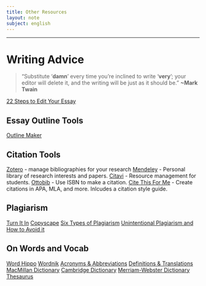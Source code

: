 ```yaml
---
title: Other Resources
layout: note
subject: english
---
```


--- 
# Writing Advice
> “Substitute ‘**damn**’ every time you’re inclined to write ‘**very**’; your editor will delete it, and the writing will be just as it should be.”  **~Mark Twain**

[22 Steps to Edit Your Essay](https://ivypanda.com/blog/edit-my-essay-22-ways-to-get-it-done-right/)

## Essay Outline Tools
[Outline Maker](http://www.crlsresearchguide.org/NewOutlineMaker/NewOutlineMakerInput.aspx)

## Citation Tools 
[Zotero](https://www.zotero.org/) - manage bibliographies for your research
[Mendeley](https://www.mendeley.com/) - Personal library of research interests and papers. 
[Citavi](https://www.citavi.com/en/students) - Resource management for students. 
[Ottobib](http://www.ottobib.com/) - Use ISBN to make a citation. 
[Cite This For Me](http://www.citethisforme.com/) - Create citations in APA, MLA, and more. Inlcudes a citation style guide.

## Plagiarism 
[Turn It In](https://www.turnitin.com/)
[Copyscape](https://www.copyscape.com/)
[Six Types of Plagiarism](https://www.articlechecker.com/resource/what-are-the-6-types-of-plagiarism/)
[Unintentional Plagiarism and How to Avoid it](https://ivypanda.com/blog/how-to-prevent-unintentional-plagiarism/)


## On Words and Vocab
[Word Hippo](https://www.wordhippo.com/)
[Wordnik](https://www.wordnik.com/)
[Acronyms & Abbreviations](https://www.abbreviations.com/)
[Definitions & Translations](https://www.definitions.net/)
[MacMillan Dictionary](https://www.macmillandictionary.com/)
[Cambridge Dictionary](https://dictionary.cambridge.org/)
[Merriam-Webster Dictionary](https://www.merriam-webster.com/)
[Thesaurus](https://www.thesaurus.com/)

